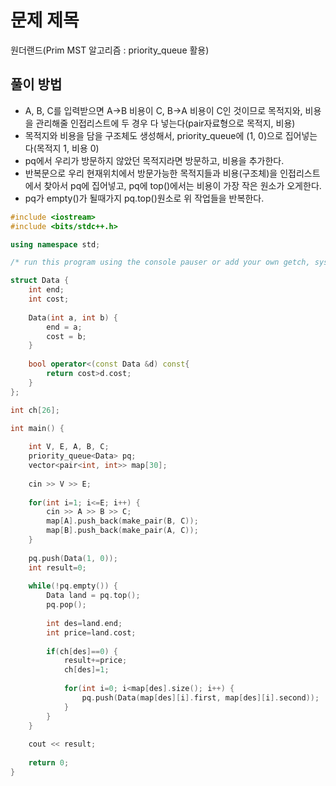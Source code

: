 # 문제 제목
원더랜드(Prim MST 알고리즘 : priority_queue 활용)
## 풀이 방법
- A, B, C를 입력받으면 A->B 비용이 C, B->A 비용이 C인 것이므로 목적지와, 비용을 관리해줄 인접리스트에 두 경우 다 넣는다(pair자료형으로 목적지, 비용)
- 목적지와 비용을 담을 구조체도 생성해서, priority_queue에 (1, 0)으로 집어넣는다(목적지 1, 비용 0)
- pq에서 우리가 방문하지 않았던 목적지라면 방문하고, 비용을 추가한다.
- 반복문으로 우리 현재위치에서 방문가능한 목적지들과 비용(구조체)을 인접리스트에서 찾아서 pq에 집어넣고, pq에 top()에서는 비용이 가장 작은 원소가 오게한다.
- pq가 empty()가 될때가지 pq.top()원소로 위 작업들을 반복한다.

```c++
#include <iostream>
#include <bits/stdc++.h>

using namespace std; 

/* run this program using the console pauser or add your own getch, system("pause") or input loop */

struct Data {
	int end;
	int cost;
	
	Data(int a, int b) {
		end = a;
		cost = b;
	}
	
	bool operator<(const Data &d) const{
		return cost>d.cost;
	}
};

int ch[26];

int main() {
	
	int V, E, A, B, C;
	priority_queue<Data> pq;
	vector<pair<int, int>> map[30];
	
	cin >> V >> E;
	
	for(int i=1; i<=E; i++) {
		cin >> A >> B >> C;
		map[A].push_back(make_pair(B, C));
		map[B].push_back(make_pair(A, C));
	}
	
	pq.push(Data(1, 0));
	int result=0;
	
	while(!pq.empty()) {
		Data land = pq.top();
		pq.pop();
		
		int des=land.end;
		int price=land.cost;
		
		if(ch[des]==0) {
			result+=price;
			ch[des]=1;
			
			for(int i=0; i<map[des].size(); i++) {
				pq.push(Data(map[des][i].first, map[des][i].second));
			}
		}
	}	
	
	cout << result;
	
	return 0;
}
```
